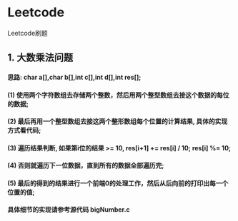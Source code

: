 # Leetcode
Leetcode刷题
## 1. 大数乘法问题
   #### 思路:  char a[],char b[],int c[],int d[],int res[];
   #### (1) 使用两个字符数组去存储两个整数，然后用两个整型数组去接这个数据的每位的数据;
   #### (2) 最后再用一个整型数组去接这两个整形数组每个位置的计算结果, 具体的实现方式看代码;
   #### (3) 遍历结果判断, 如果第i位的结果 >= 10, res[i+1] += res[i] / 10; res[i] %= 10;
   #### (4) 否则就遍历下一位数据，直到所有的数据全部遍历完;
   #### (5) 最后的得到的结果进行一个前端0的处理工作，然后从后向前的打印出每一个位置的值;

   #### 具体细节的实现请参考源代码 bigNumber.c



  
